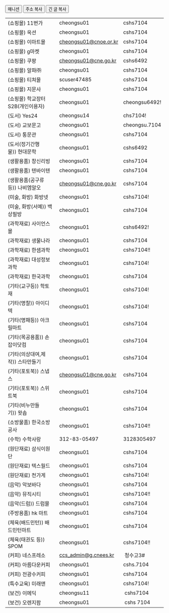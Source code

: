 
<button id="copybtn" onclick="copyToClipboard('https://manition.tistory.com');" title="주소 복사">매니션</button> <button id="copybtn1" onclick="copyToClipboard();" title="주소 복사">주소 복사</button> <button id="copybtn2" onclick="copyToClipboard();" title="긴 글 복사">긴 글 복사</button>

||||
|-|-|-|
| (쇼핑몰) 11번가| cheongsu01 | cshs7104 |
| (쇼핑몰) 옥션| cheongsu01 | cshs7104 |
| (쇼핑몰) 이마트몰| cheongsu01@cnoe.or.kr | cshs7104 |
| (쇼핑몰) g마켓| cheongsu01 | cshs7104 |
| (쇼핑몰) 쿠팡| cheongsu01@cne.go.kr | cshs6492 |
| (쇼핑몰) 알파㈜| cheongsu01 | cshs7104 |
| (쇼핑몰) 티쳐몰| scuser47485 | cshs7104 |
| (쇼핑몰) 지문사| cheongsu01 | cshs7104 |
| (쇼핑몰) 학교장터S2B(개인이용자)| cheongsu01 | cheongsu6492! |
| (도서) Yes24| cheongsu14 | chs7104! |
| (도서) 교보문고| cheongsu01 | cheongsu.7104 |
| (도서) 통문관| cheongsu01 | cshs7104 |
| (도서(정기간행물)) 현대문학| cheongsu01 | cshs6492 |
| (생활용품) 창신리빙| cheongsu01 | cshs7104 |
| (생활용품) 텐바이텐| cheongsu01 | cshs7104 |
| (생활용품(공구류 등)) 나비엠알오| cheongsu01@cne.go.kr | cshs7104 |
| (미술, 화방) 화방넷| cheongsu01 | cshs7104! |
| (미술, 화방(서예)) 백상필방| cheongsu01 | cshs7104 |
| (과학재료) 사이언스몰| cheongsu01 | cshs6492! |
| (과학재료) 생물나라| cheongsu01 | cshs7104 |
| (과학재료) 한샘과학| cheongsu01 | cshs7104!! |
| (과학재료) 대성정보과학| cheongsu01 | cshs7104! |
| (과학재료) 한국과학| cheongsu01 | cshs7104 |
| (기타(교구등)) 학토재| cheongsu01 | cshs7104! |
| (기타(명찰)) 아이디텍| cheongsu01 | cshs7104! |
| (기타(명패등)) 아크릴마트| cheongsu01 | cshs7104 |
| (기타(목공용품)) 손잡이닷컴| cheongsu01 | cshs7104 |
| (기타(의상대여,제작)) 스타만들기| cheongsu01 | cshs7104 |
| (기타(포토북)) 스냅스| cheongsu01@cne.go.kr | cshs7104 |
| (기타(포토북)) 스위트북| cheongsu01 | cshs7104 |
| (기타(비누만들기)) 왓솝| cheongsu01 | cshs7104 |
| (소방물품) 한국소방공사| cheongsu01 | cshs7104!! |
| (수학) 수학사랑| 312-83-05497 | 3128305497 |
| (원단재료) 삼식이원단| cheongsu01 | cshs7104 |
| (원단재료) 텍스월드| cheongsu01 | cshs7104 |
| (원단재료) 천가게| cheongsu01 | cshs7104! |
| (음악) 악보바다| cheongsu01 | cshs7104 |
| (음악) 뮤직시티| cheongsu01 | cshs7104!! |
| (음악(드럼)) 드럼몰| cheongsu01 | cshs7104 |
| (주방용품) hk 마트| cheongsu01 | cshs7104 |
| (체육(배드민턴)) 배드민턴마트| cheongsu01 | cshs7104 |
| (체육(태권도 등)) SPOM| cheongsu01 | cshs7104!! |
| (커피) 네스프레소| ccs_admin@g.cnees.kr | 청수고3# |
| (커피) 아름다운커피| cheongsu01 | cshs.7104 |
| (커피) 전광수커피| cheongsu01 | cshs7104 |
| (특수교육) 미래앤| cheongsu01 | cshs7104! |
| (보건) 이메딕| cheongsu11 | cshs7104 |
| (보건) 오렌지팜| cheongsu01 | cshs 7104 |